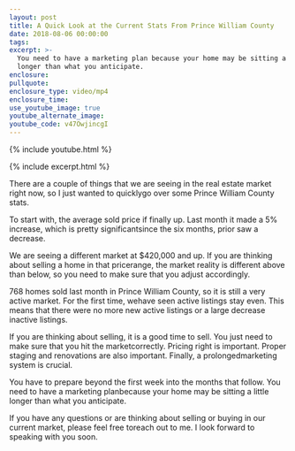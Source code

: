 ```yaml
---
layout: post
title: A Quick Look at the Current Stats From Prince William County
date: 2018-08-06 00:00:00
tags:
excerpt: >-
  You need to have a marketing plan because your home may be sitting a little
  longer than what you anticipate.
enclosure:
pullquote:
enclosure_type: video/mp4
enclosure_time:
use_youtube_image: true
youtube_alternate_image:
youtube_code: v47OwjincgI
---
```

{% include youtube.html %}

{% include excerpt.html %}

There are a couple of things that we are seeing in the real estate market right now, so I just wanted to quicklygo over some Prince William County stats.

To start with, the average sold price if finally up. Last month it made a 5% increase, which is pretty significantsince the six months, prior saw a decrease.

We are seeing a different market at $420,000 and up. If you are thinking about selling a home in that pricerange, the market reality is different above than below, so you need to make sure that you adjust accordingly.

768 homes sold last month in Prince William County, so it is still a very active market. For the first time, wehave seen active listings stay even. This means that there were no more new active listings or a large decrease inactive listings.

If you are thinking about selling, it is a good time to sell. You just need to make sure that you hit the marketcorrectly. Pricing right is important. Proper staging and renovations are also important. Finally, a prolongedmarketing system is crucial.

You have to prepare beyond the first week into the months that follow. You need to have a marketing planbecause your home may be sitting a little longer than what you anticipate.

If you have any questions or are thinking about selling or buying in our current market, please feel free toreach out to me. I look forward to speaking with you soon.
